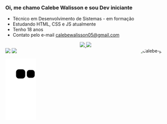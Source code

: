 ### Oi, me chamo Calebe Walisson e sou Dev iniciante

  - Técnico em Desenvolvimento de Sistemas - em formação
  - Estudando HTML, CSS e JS atualmente
  - Tenho 18 anos
  - Contato pelo e-mail calebewalisson05@gmail.com

<div align="center">
  <a href="https://github.com/Calebe005">
  <img height="180em" src="https://github-readme-stats.vercel.app/api?username=Calebe005&show_icons=true&theme=dark&include_all_commits=true&count_private=true"/>
  <img height="180em" src="https://github-readme-stats.vercel.app/api/top-langs/?username=Calebe005&layout=compact&langs_count=7&theme=dark"/>
</div>
  
  <div>
  <a href = "mailto:calebewalisson05@gmail.com"><img src="https://img.shields.io/badge/-Gmail-%23333?style=for-the-badge&logo=gmail&logoColor=white" target="_blank"></a>
  <a href="https://www.linkedin.com/in/calebe-walisson-9098781aa/" target="_blank"><img src="https://img.shields.io/badge/-LinkedIn-%230077B5?style=for-the-badge&logo=linkedin&logoColor=white" target="_blank"></a> 
    <img align="right" alt="Calebe-pic" height="150" style="border-radius:50px;" src="https://media.discordapp.net/attachments/944873964327534595/944874901330886697/Webp.net-gifmaker.gif?width=371&height=371">
</div>

![Snake animation](https://github.com/Calebe005/Calebe005/blob/output/github-contribution-grid-snake.svg)

